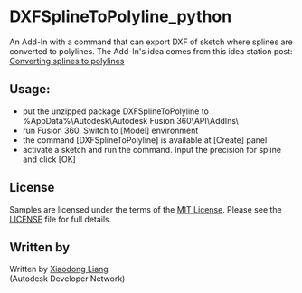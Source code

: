 # DXFSplineToPolyline_python
An Add-In with a command that can export DXF of sketch where splines are converted to polylines.
The Add-In's idea comes from this idea station post: [Converting splines to polylines](http://forums.autodesk.com/t5/fusion-360-ideastation-request-a/converting-splines-to-polylines/idi-p/5572393)

## Usage:
* put the unzipped package DXFSplineToPolyline to %AppData%\Autodesk\Autodesk Fusion 360\API\AddIns\
* run Fusion 360. Switch to [Model] environment 
* the command [DXFSplineToPolyline] is available at [Create] panel
* activate a sketch and run the command. Input the precision for spline and click [OK]

## License
Samples are licensed under the terms of the [MIT License](http://opensource.org/licenses/MIT). Please see the [LICENSE](LICENSE) file for full details.

## Written by 
Written by [Xiaodong Liang](http://adndevblog.typepad.com/manufacturing/xiaodong-liang.html)  <br />
(Autodesk Developer Network)
